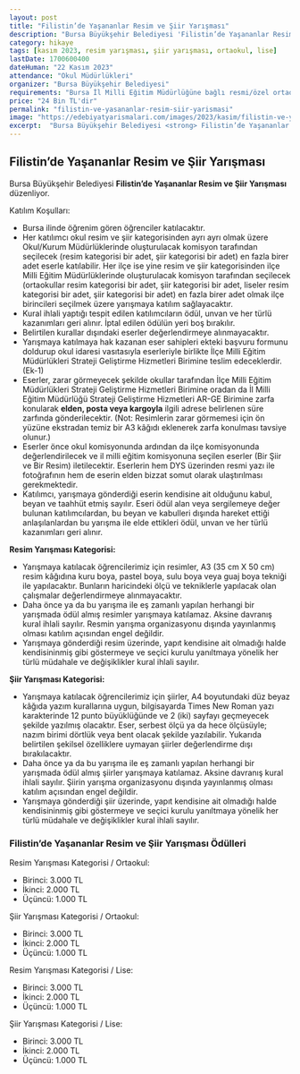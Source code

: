 ```yaml
---
layout: post
title: "Filistin’de Yaşananlar Resim ve Şiir Yarışması"
description: "Bursa Büyükşehir Belediyesi 'Filistin’de Yaşananlar Resim ve Şiir Yarışması' düzenliyor."
category: hikaye
tags: [kasım 2023, resim yarışması, şiir yarışması, ortaokul, lise]
lastDate: 1700600400
dateHuman: "22 Kasım 2023"
attendance: "Okul Müdürlükleri"
organizer: "Bursa Büyükşehir Belediyesi"
requirements: "Bursa İl Milli Eğitim Müdürlüğüne bağlı resmi/özel ortaokul ve lise kademesinde öğrenim gören öğrenciler katılabilir."
price: "24 Bin TL'dir"
permalink: "filistin-ve-yasananlar-resim-siir-yarismasi"
image: "https://edebiyatyarismalari.com/images/2023/kasim/filistin-ve-yasananlar-resim-siir-yarismasi.jpg"
excerpt:  "Bursa Büyükşehir Belediyesi <strong> Filistin’de Yaşananlar Resim ve Şiir Yarışması </strong> düzenliyor."
---
```


## Filistin’de Yaşananlar Resim ve Şiir Yarışması
Bursa Büyükşehir Belediyesi **Filistin’de Yaşananlar Resim ve Şiir Yarışması** düzenliyor.  

Katılım Koşulları:
- Bursa ilinde öğrenim gören öğrenciler katılacaktır.
- Her katılımcı okul resim ve şiir kategorisinden ayrı ayrı olmak üzere Okul/Kurum Müdürlüklerinde oluşturulacak komisyon tarafından seçilecek (resim kategorisi bir adet, şiir kategorisi bir adet) en fazla birer adet eserle katılabilir. Her ilçe ise yine resim ve şiir kategorisinden ilçe Milli Eğitim Müdürlüklerinde oluşturulacak komisyon tarafından seçilecek (ortaokullar resim kategorisi bir adet, şiir kategorisi bir adet, liseler resim kategorisi bir adet, şiir kategorisi bir adet) en fazla birer adet olmak ilçe birincileri seçilmek üzere yarışmaya katılım sağlayacaktır.
- Kural ihlali yaptığı tespit edilen katılımcıların ödül, unvan ve her türlü kazanımları geri alınır. İptal edilen ödülün yeri boş bırakılır.
- Belirtilen kurallar dışındaki eserler değerlendirmeye alınmayacaktır.
- Yarışmaya katılmaya hak kazanan eser sahipleri ekteki başvuru formunu doldurup okul idaresi vasıtasıyla eserleriyle birlikte İlçe Milli Eğitim Müdürlükleri Strateji Geliştirme Hizmetleri Birimine teslim edeceklerdir. (Ek-1)
- Eserler, zarar görmeyecek şekilde okullar tarafından İlçe Milli Eğitim Müdürlükleri Strateji Geliştirme Hizmetleri Birimine oradan da İl Milli Eğitim Müdürlüğü Strateji Geliştirme Hizmetleri AR-GE Birimine zarfa konularak **elden, posta veya kargoyla** ilgili adrese belirlenen süre zarfında gönderilecektir. (Not: Resimlerin zarar görmemesi için ön yüzüne ekstradan temiz bir A3 kâğıdı eklenerek zarfa konulması tavsiye olunur.)
- Eserler önce okul komisyonunda ardından da ilçe komisyonunda değerlendirilecek ve il milli eğitim komisyonuna seçilen eserler (Bir Şiir ve Bir Resim) iletilecektir. Eserlerin hem DYS üzerinden resmi yazı ile fotoğrafının hem de eserin elden bizzat somut olarak ulaştırılması gerekmektedir.
- Katılımcı, yarışmaya gönderdiği eserin kendisine ait olduğunu kabul, beyan ve taahhüt etmiş sayılır. Eseri ödül alan veya sergilemeye değer bulunan katılımcılardan, bu beyan ve kabulleri dışında hareket ettiği anlaşılanlardan bu yarışma ile elde ettikleri ödül, unvan ve her türlü kazanımları geri alınır.

**Resim Yarışması Kategorisi:**
- Yarışmaya katılacak öğrencilerimiz için resimler, A3 (35 cm X 50 cm) resim kâğıdına kuru boya, pastel boya, sulu boya veya guaj boya tekniği ile yapılacaktır. Bunların haricindeki ölçü ve tekniklerle yapılacak olan çalışmalar değerlendirmeye alınmayacaktır.
- Daha önce ya da bu yarışma ile eş zamanlı yapılan herhangi bir yarışmada ödül almış resimler yarışmaya katılamaz. Aksine davranış kural ihlali sayılır. Resmin yarışma organizasyonu dışında yayınlanmış olması katılım açısından engel değildir.
- Yarışmaya gönderdiği resim üzerinde, yapıt kendisine ait olmadığı halde kendisininmiş gibi göstermeye ve seçici kurulu yanıltmaya yönelik her türlü müdahale ve değişiklikler kural ihlali sayılır.

**Şiir Yarışması Kategorisi:**
- Yarışmaya katılacak öğrencilerimiz için şiirler, A4 boyutundaki düz beyaz kâğıda yazım kurallarına uygun, bilgisayarda Times New Roman yazı karakterinde 12 punto büyüklüğünde ve 2 (iki) sayfayı geçmeyecek şekilde yazılmış olacaktır. Eser, serbest ölçü ya da hece ölçüsüyle; nazım birimi dörtlük veya bent olacak şekilde yazılabilir. Yukarıda belirtilen şekilsel özelliklere uymayan şiirler değerlendirme dışı bırakılacaktır.
- Daha önce ya da bu yarışma ile eş zamanlı yapılan herhangi bir yarışmada ödül almış şiirler yarışmaya katılamaz. Aksine davranış kural ihlali sayılır. Şiirin yarışma organizasyonu dışında yayınlanmış olması katılım açısından engel değildir.
- Yarışmaya gönderdiği şiir üzerinde, yapıt kendisine ait olmadığı halde kendisininmiş gibi göstermeye ve seçici kurulu yanıltmaya yönelik her türlü müdahale ve değişiklikler kural ihlali sayılır.


### Filistin’de Yaşananlar Resim ve Şiir Yarışması Ödülleri
Resim Yarışması Kategorisi / Ortaokul:
- Birinci: 3.000 TL
- İkinci: 2.000 TL
- Üçüncü: 1.000 TL

Şiir Yarışması Kategorisi / Ortaokul:
- Birinci: 3.000 TL
- İkinci: 2.000 TL
- Üçüncü: 1.000 TL

Resim Yarışması Kategorisi / Lise:
- Birinci: 3.000 TL
- İkinci: 2.000 TL
- Üçüncü: 1.000 TL

Şiir Yarışması Kategorisi / Lise:
- Birinci: 3.000 TL
- İkinci: 2.000 TL
- Üçüncü: 1.000 TL